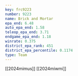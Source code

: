 ```yaml
---
key: frc9223
number: 9223
name: Brick and Mortar
epa_end: 6.48
auto_epa_end: 1.58
teleop_epa_end: 3.71
endgame_epa_end: 1.18
winrate: 0.375
district_epa_rank: 451
district_epa_percentile: 0.1174
type: Team
---
```

[[2024mimus]]
[[2024miwmi]]
